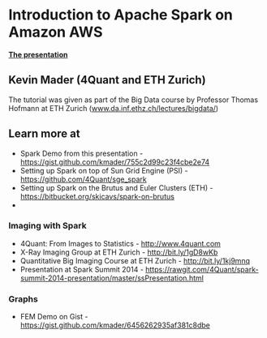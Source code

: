# Introduction to Apache Spark on Amazon AWS
__[The presentation](https://rawgit.com/4Quant/spark-introduction/master/TutorialSlides.html)__
## Kevin Mader (4Quant and ETH Zurich)
The tutorial was given as part of the Big Data course by Professor Thomas Hofmann at ETH Zurich (www.da.inf.ethz.ch/lectures/bigdata/)

## Learn more at 
- Spark Demo from this presentation - https://gist.github.com/kmader/755c2d99c23f4cbe2e74
- Setting up Spark on top of Sun Grid Engine (PSI) - https://github.com/4Quant/sge_spark
- Setting up Spark on the Brutus and Euler Clusters (ETH) - https://bitbucket.org/skicavs/spark-on-brutus
- 
### Imaging with Spark
- 4Quant: From Images to Statistics - http://www.4quant.com
- X-Ray Imaging Group at ETH Zurich - http://bit.ly/1gD8wKb
- Quantitative Big Imaging Course at ETH Zurich - http://bit.ly/1kj9mnq
- Presentation at Spark Summit 2014 - https://rawgit.com/4Quant/spark-summit-2014-presentation/master/ssPresentation.html

### Graphs
- FEM Demo on Gist - https://gist.github.com/kmader/6456262935af381c8dbe
